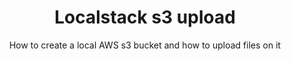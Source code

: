 <h1 align="center">Localstack s3 upload</h1>
<p align="center">How to create a local AWS s3 bucket and how to upload files on it</p>
